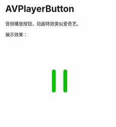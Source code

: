 # AVPlayerButton
音频播放按钮，动画特效类似爱奇艺。

展示效果：


![image](https://github.com/GitZhouQi/AVPlayerButton/blob/master/AVPlayerButton/show.gif)
